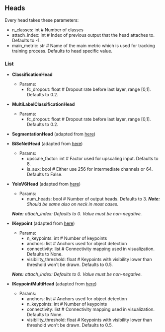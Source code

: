 ## Heads

Every head takes these parameters:
 - n_classes: int # Number of classes
 - attach_index: int # Index of previous output that the head attaches to. Defaults to -1.
 - main_metric: str # Name of the main metric which is used for tracking training process. Defaults to head specific value.

### List
- **ClassificationHead**
  - Params:
    - fc_dropout: float # Dropout rate before last layer, range [0,1]. Defaults to 0.2.

- **MultiLabelClassificationHead**
  - Params:
    - fc_dropout: float # Dropout rate before last layer, range [0,1]. Defaults to 0.2.

- **SegmentationHead** (adapted from [here](https://github.com/pytorch/vision/blob/main/torchvision/models/segmentation/fcn.py))

- **BiSeNetHead** (adapted from [here](https://github.com/taveraantonio/BiseNetv1))
  - Params:
    - upscale_factor: int # Factor used for upscaling input. Defaults to 8.
    - is_aux: bool # Either use 256 for intermediate channels or 64. Defaults to False.

- **YoloV6Head** (adapted from [here](https://github.com/meituan/YOLOv6/blob/725913050e15a31cd091dfd7795a1891b0524d35/yolov6/models/effidehead.py))
  - Params:
    - num_heads: bool # Number of output heads. Defaults to 3. ***Note:** Should be same also on neck in most cases.*
    
  ***Note:** attach_index: Defaults to 0. Value must be non-negative.* 

- **IKeypoint** (adapted from [here](https://github.com/WongKinYiu/yolov7))
  - Params:
    - n_keypoints: int # Number of keypoints
    - anchors: list # Anchors used for object detection
    - connectivity: list # Connectivity mapping used in visualization. Defaults to None.
    - visibility_threshold: float # Keypoints with visibility lower than threshold won't be drawn. Defaults to 0.5.

  ***Note:** attach_index: Defaults to 0. Value must be non-negative.*

- **IKeypointMultiHead** (adapted from [here](https://github.com/WongKinYiu/yolov7))
  - Params:
    - anchors: list # Anchors used for object detection
    - n_keypoints: int # Number of keypoints
    - connectivity: list # Connectivity mapping used in visualization. Defaults to None.
    - visibility_threshold: float # Keypoints with visibility lower than threshold won't be drawn. Defaults to 0.5.